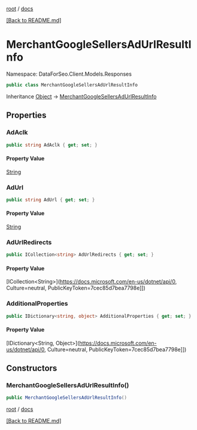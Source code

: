 [root](./../ "root") / [docs](./ "docs")

[[Back to README.md]](./../README.md "[Back to README.md]")

# MerchantGoogleSellersAdUrlResultInfo

Namespace: DataForSeo.Client.Models.Responses

```csharp
public class MerchantGoogleSellersAdUrlResultInfo
```

Inheritance [Object](https://docs.microsoft.com/en-us/dotnet/api/Object) → [MerchantGoogleSellersAdUrlResultInfo](./MerchantGoogleSellersAdUrlResultInfo.md)

## Properties

### **AdAclk**

```csharp
public string AdAclk { get; set; }
```

#### Property Value

[String](https://docs.microsoft.com/en-us/dotnet/api/String)<br>

### **AdUrl**

```csharp
public string AdUrl { get; set; }
```

#### Property Value

[String](https://docs.microsoft.com/en-us/dotnet/api/String)<br>

### **AdUrlRedirects**

```csharp
public ICollection<string> AdUrlRedirects { get; set; }
```

#### Property Value

[ICollection&lt;String&gt;](https://docs.microsoft.com/en-us/dotnet/api/0, Culture=neutral, PublicKeyToken=7cec85d7bea7798e]])<br>

### **AdditionalProperties**

```csharp
public IDictionary<string, object> AdditionalProperties { get; set; }
```

#### Property Value

[IDictionary&lt;String, Object&gt;](https://docs.microsoft.com/en-us/dotnet/api/0, Culture=neutral, PublicKeyToken=7cec85d7bea7798e]])<br>

## Constructors

### **MerchantGoogleSellersAdUrlResultInfo()**

```csharp
public MerchantGoogleSellersAdUrlResultInfo()
```

[root](./../ "root") / [docs](./ "docs")

[[Back to README.md]](./../README.md "[Back to README.md]")